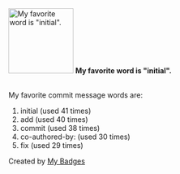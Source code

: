 <img src="https://my-badges.github.io/my-badges/favorite-word.png" alt="My favorite word is &quot;initial&quot;." title="My favorite word is &quot;initial&quot;." width="128">
<strong>My favorite word is &quot;initial&quot;.</strong>
<br><br>

My favorite commit message words are:

1. initial (used 41 times)
2. add (used 40 times)
3. commit (used 38 times)
4. co-authored-by: (used 30 times)
5. fix (used 29 times)


Created by <a href="https://github.com/my-badges/my-badges">My Badges</a>